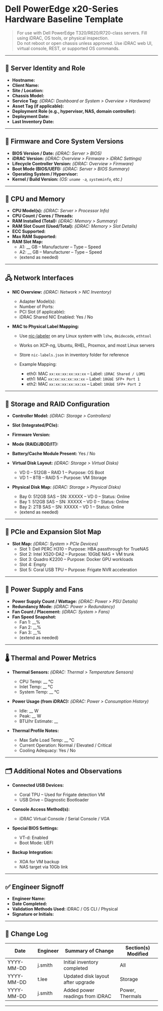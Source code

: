 # Dell PowerEdge x20-Series Hardware Baseline Template

> For use with Dell PowerEdge T320/R620/R720-class servers. Fill using iDRAC, OS tools, or physical inspection.  
> Do not reboot or open chassis unless approved. Use iDRAC web UI, virtual console, REST, or supported OS commands.  

---

## 📌 Server Identity and Role

- **Hostname:**  
- **Client Name:**  
- **Site / Location:**  
- **Chassis Model:**  
- **Service Tag:** *(iDRAC: Dashboard or System > Overview > Hardware)*  
- **Asset Tag (if applicable):**  
- **Deployment Role (e.g., hypervisor, NAS, domain controller):**  
- **Deployment Date:**  
- **Last Inventory Date:**  

---

## 🔧 Firmware and Core System Versions

- **BIOS Version / Date:** *(iDRAC: Server > BIOS)*  
- **iDRAC Version:** *(iDRAC: Overview > Firmware > iDRAC Settings)*  
- **Lifecycle Controller Version:** *(iDRAC: Overview > Firmware)*  
- **Boot Mode (BIOS/UEFI):** *(iDRAC: Server > BIOS Summary)*  
- **Operating System / Hypervisor:**  
- **Kernel / Build Version:** *(OS: `uname -a`, `systeminfo`, etc.)*  

---

## 🧠 CPU and Memory

- **CPU Model(s):** *(iDRAC: Server > Processor Info)*  
- **CPU Count / Cores / Threads:**  
- **RAM Installed (Total):** *(iDRAC: Memory > Summary)*  
- **RAM Slot Count (Used/Total):** *(iDRAC: Memory > Slot Details)*  
- **ECC Supported:**  
- **Max RAM Supported:**  
- **RAM Slot Map:**  
  - A1: __ GB – Manufacturer – Type – Speed  
  - A2: __ GB – Manufacturer – Type – Speed  
  - (extend as needed)  

---

## 🖧 Network Interfaces

- **NIC Overview:** *(iDRAC: Network > NIC Inventory)*  
  - Adapter Model(s):  
  - Number of Ports:  
  - PCI Slot (if applicable):  
  - iDRAC Shared NIC Enabled: Yes / No  

- **MAC to Physical Label Mapping:**  
  - Use [nic-labeler](https://github.com/geekonamotorcycle/xcp-ng-nic-labeler) on any Linux system with `lshw`, `dmidecode`, `ethtool`  
  - Works on XCP-ng, Ubuntu, RHEL, Proxmox, and most Linux servers  
  - Store `nic-labels.json` in inventory folder for reference

  - Example Mapping:  
    - eth0: MAC `xx:xx:xx:xx:xx:xx` – Label: `iDRAC Shared / LOM1`  
    - eth1: MAC `xx:xx:xx:xx:xx:xx` – Label: `10GbE SFP+ Port 1`  
    - eth2: MAC `xx:xx:xx:xx:xx:xx` – Label: `10GbE SFP+ Port 2`  

---

## 💾 Storage and RAID Configuration

- **Controller Model:** *(iDRAC: Storage > Controllers)*  
- **Slot (Integrated/PCIe):**  
- **Firmware Version:**  
- **Mode (RAID/JBOD/IT):**  
- **Battery/Cache Module Present:** Yes / No  

- **Virtual Disk Layout:** *(iDRAC: Storage > Virtual Disks)*  
  - VD 0 – 512GB – RAID 1 – Purpose: OS Boot  
  - VD 1 – 8TB – RAID 5 – Purpose: VM Storage  

- **Physical Disk Map:** *(iDRAC: Storage > Physical Disks)*  
  - Bay 0: 512GB SAS – SN: XXXXX – VD 0 – Status: Online  
  - Bay 1: 512GB SAS – SN: XXXXX – VD 0 – Status: Online  
  - Bay 2: 2TB SAS – SN: XXXXX – VD 1 – Status: Online  
  - (extend as needed)

---

## 🧩 PCIe and Expansion Slot Map

- **Slot Map:** *(iDRAC: System > PCIe Devices)*  
  - Slot 1: Dell PERC H310 – Purpose: HBA passthrough for TrueNAS  
  - Slot 2: Intel X520-DA2 – Purpose: 10GbE NAS + VM trunk  
  - Slot 3: Quadro K2200 – Purpose: Docker GPU workloads  
  - Slot 4: Empty  
  - Slot 5: Coral USB TPU – Purpose: Frigate NVR acceleration  

---

## 🔌 Power Supply and Fans

- **Power Supply Count / Wattage:** *(iDRAC: Power > PSU Details)*  
- **Redundancy Mode:** *(iDRAC: Power > Redundancy)*  
- **Fan Count / Placement:** *(iDRAC: System > Fans)*  
- **Fan Speed Snapshot:**  
  - Fan 1: __%  
  - Fan 2: __%  
  - Fan 3: __%  
  - (extend as needed)

---

## 🌡️ Thermal and Power Metrics

- **Thermal Sensors:** *(iDRAC: Thermal > Temperature Sensors)*  
  - CPU Temp: __ °C  
  - Inlet Temp: __ °C  
  - System Temp: __ °C  

- **Power Usage (from iDRAC):** *(iDRAC: Power > Consumption History)*  
  - Idle: __ W  
  - Peak: __ W  
  - BTU/hr Estimate: __  

- **Thermal Profile Notes:**  
  - Max Safe Load Temp: __ °C  
  - Current Operation: Normal / Elevated / Critical  
  - Cooling Adequacy: Yes / No  

---

## 🗂️ Additional Notes and Observations

- **Connected USB Devices:**  
  - Coral TPU – Used for Frigate detection VM  
  - USB Drive – Diagnostic Bootloader  

- **Console Access Method(s):**  
  - iDRAC Virtual Console / Serial Console / VGA  

- **Special BIOS Settings:**  
  - VT-d: Enabled  
  - Boot Mode: UEFI  

- **Backup Integration:**  
  - XOA for VM backup  
  - NAS target via 10Gb link  

---

## ✅ Engineer Signoff

- **Engineer Name:**  
- **Date Completed:**  
- **Validation Methods Used:** iDRAC / OS CLI / Physical  
- **Signature or Initials:**  

---

## 📘 Change Log

| Date       | Engineer   | Summary of Change                   | Section(s) Modified        |
|------------|------------|-------------------------------------|----------------------------|
| YYYY-MM-DD | j.smith    | Initial inventory completed         | All                        |
| YYYY-MM-DD | t.lee      | Updated disk layout after upgrade   | Storage                    |
| YYYY-MM-DD | j.smith    | Added power readings from iDRAC     | Power, Thermals            |

---
